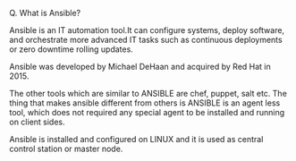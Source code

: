 Q. What is Ansible?

Ansible is an IT automation tool.It can configure systems, deploy software, and orchestrate 
more advanced IT tasks such as continuous deployments or zero downtime 
rolling updates.

Ansible was developed by Michael DeHaan and acquired by Red Hat in 2015.

The other tools which are similar to ANSIBLE are chef, puppet, salt etc. The thing 
that makes ansible different from others is ANSIBLE is an agent less tool, which 
does not required any special agent to be installed and running on client sides. 

Ansible is installed and configured on LINUX and it is used as central control 
station or master node.

